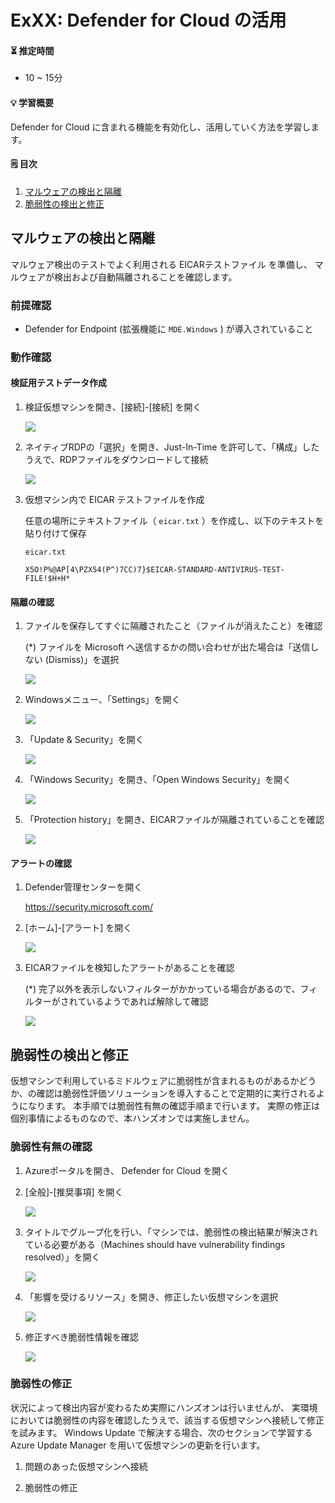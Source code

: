 # ExXX: Defender for Cloud の活用

#### ⏳ 推定時間

- 10 ~ 15分

#### 💡 学習概要

Defender for Cloud に含まれる機能を有効化し、活用していく方法を学習します。

#### 🗒️ 目次

1. [マルウェアの検出と隔離](#マルウェアの検出と隔離)
1. [脆弱性の検出と修正](#脆弱性の検出と修正)


## マルウェアの検出と隔離

マルウェア検出のテストでよく利用される EICARテストファイル を準備し、
マルウェアが検出および自動隔離されることを確認します。

### 前提確認

- Defender for Endpoint (拡張機能に `MDE.Windows` ) が導入されていること

### 動作確認

#### 検証用テストデータ作成

1. 検証仮想マシンを開き、[接続]-[接続] を開く

    ![](../images/ex02/001-rdp.png)

1. ネイティブRDPの「選択」を開き、Just-In-Time を許可して、「構成」したうえで、RDPファイルをダウンロードして接続

    ![](../images/ex02/002-rdp.png)

1. 仮想マシン内で EICAR テストファイルを作成

    任意の場所にテキストファイル（ `eicar.txt` ）を作成し、以下のテキストを貼り付けて保存

    `eicar.txt`

    ```
    X5O!P%@AP[4\PZX54(P^)7CC)7}$EICAR-STANDARD-ANTIVIRUS-TEST-FILE!$H+H*
    ```

#### 隔離の確認

1. ファイルを保存してすぐに隔離されたこと（ファイルが消えたこと）を確認

    (*) ファイルを Microsoft へ送信するかの問い合わせが出た場合は「送信しない (Dismiss)」を選択

    ![](../images/ex02/100-av.png)

1. Windowsメニュー、「Settings」を開く

    ![](../images/ex02/101-av.png)

1. 「Update & Security」を開く

    ![](../images/ex02/102-av.png)

1. 「Windows Security」を開き、「Open Windows Security」を開く

    ![](../images/ex02/103-av.png)

1. 「Protection history」を開き、EICARファイルが隔離されていることを確認

    ![](../images/ex02/104-av.png)


#### アラートの確認

1. Defender管理センターを開く

    https://security.microsoft.com/

1. [ホーム]-[アラート] を開く

    ![](../images/ex02/105-av.png)

1. EICARファイルを検知したアラートがあることを確認

    (*) 完了以外を表示しないフィルターがかかっている場合があるので、フィルターがされているようであれば解除して確認

    ![](../images/ex02/106-av.png)


## 脆弱性の検出と修正

仮想マシンで利用しているミドルウェアに脆弱性が含まれるものがあるかどうか、の確認は脆弱性評価ソリューションを導入することで定期的に実行されるようになります。
本手順では脆弱性有無の確認手順まで行います。
実際の修正は個別事情によるものなので、本ハンズオンでは実施しません。

### 脆弱性有無の確認

1. Azureポータルを開き、 Defender for Cloud を開く

1. [全般]-[推奨事項] を開く

    ![](../images/ex02/201-vulnerability.png)

1. タイトルでグループ化を行い、「マシンでは、脆弱性の検出結果が解決されている必要がある（Machines should have vulnerability findings resolved）」を開く

    ![](../images/ex02/202-vulnerability.png)

1. 「影響を受けるリソース」を開き、修正したい仮想マシンを選択

    ![](../images/ex02/203-vulnerability.png)

1. 修正すべき脆弱性情報を確認

    ![](../images/ex02/204-vulnerability.png)

### 脆弱性の修正

状況によって検出内容が変わるため実際にハンズオンは行いませんが、
実環境においては脆弱性の内容を確認したうえで、該当する仮想マシンへ接続して修正を試みます。
Windows Update で解決する場合、次のセクションで学習する Azure Update Manager を用いて仮想マシンの更新を行います。

1. 問題のあった仮想マシンへ接続

1. 脆弱性の修正


